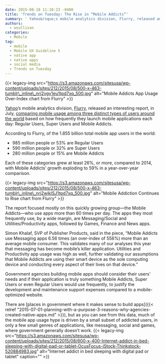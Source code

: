 ```yaml
---
date: 2015-08-18 11:10:23 -0400
title: 'Trends on Tuesday: The Rise in “Mobile Addicts”'
summary: ' Yahoo&rsquo;s mobile analytics division, Flurry, released an interesting report, in July, comparing mobile usage among three distinct types of users around the world based on how frequently they launch mobile applications each day: Regular Users, Super Users and Mobile Addicts. According to Flurry, of'
authors:
  - wsullivan
categories:
  - Mobile
tag:
  - mobile
  - Mobile UX Guideline 5
  - native app
  - native apps
  - social media
  - Trends on Tuesday
---
```


{{< legacy-img src="https://s3.amazonaws.com/sitesusa/wp-content/uploads/sites/212/2015/08/500-x-463-tumblr\_inline\_nrj2vgy1eu1tpd7xq_500.jpg" alt="Mobile Addicts App Usage Over-Index chart from Flurry" >}}

[Yahoo](https://www.yahoo.com/)’s mobile analytics division, [Flurry](http://www.flurry.com/), released an interesting report, in July, [comparing mobile usage among three distinct types of users around the world](http://flurrymobile.tumblr.com/post/124152019870/mobile-addicts-multiply-across-the-globe) based on how frequently they launch mobile applications each day: Regular Users, Super Users and Mobile Addicts.

According to Flurry, of the 1.855 billion total mobile app users in the world:

  * 985 million people or 53% are Regular Users
  * 590 million people or 32% are Super Users
  * 280 million people or 15% are Mobile Addicts

Each of these categories grew at least 26%, or more, compared to 2014, with Mobile Addicts&#8217; growth exploding to 59% in a year-over-year comparison.

{{< legacy-img src="https://s3.amazonaws.com/sitesusa/wp-content/uploads/sites/212/2015/08/500-x-463-tumblr\_inline\_nrj2wikISJ1tpd7xq_500.jpg" alt="Mobile Addiction Continues to Rise chart from Flurry" >}}

The report focused mostly on this quickly growing group—the Mobile Addicts—who use apps more than 60 times per day. The apps they most frequently use, by a wide margin, are Messaging/Social and Utilities/Productivity apps, followed by Games, Finance and News apps.

Simon Khalaf, SVP of Publisher Products, said in the piece, “Mobile Addicts use Messaging apps 6.56 times (an over-index of 556%) more than an average mobile consumer. This validates many of our analyses this year that messaging has become mobile’s killer application. Utilities and Productivity app usage was high as well, further validating our assumptions that Mobile Addicts are using their smart device as the sole computing device and conducting every aspect of their lives on that device.”

Government agencies building mobile apps should consider their users&#8217; needs and if their application is truly something Mobile Addicts, Super Users or even Regular Users would use frequently, to justify the development and maintenance support expenses compared to a mobile-optimized website.

There are [places in government where it makes sense to build apps]({{< relref "2015-07-01-planning-with-a-purpose-3-reasons-why-agencies-created-native-apps.md" >}}), but as you can see from this data, much of the mobile app usage hype is driven by a small subset of addicted users, in only a few small genres of applications, like messaging, social and games, where government generally doesn&#8217;t work. {{< legacy-img src="https://s3.amazonaws.com/sitesusa/wp-content/uploads/sites/212/2015/08/600-x-400-Internet-addict-in-bed-sleeping-with-digital-pad-or-tablet-OcusFocus-iStock-Thinkstock-520884983.jpg" alt="Internet addict in bed sleeping with digital pad or tablet" caption="" >}}